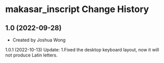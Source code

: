 makasar_inscript Change History
====================

1.0 (2022-09-28)
----------------
* Created by Joshua Wong

1.0.1 (2022-10-13)
Update:
1.Fixed the desktop keyboard layout, now it will not produce Latin letters.